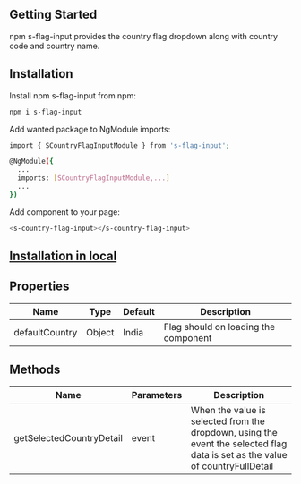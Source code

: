 
## Getting Started
npm s-flag-input provides the country flag dropdown along with country code and country name.

## Installation
Install npm s-flag-input from npm:

```bash
npm i s-flag-input
```

Add wanted package to NgModule imports:

```bash
import { SCountryFlagInputModule } from 's-flag-input';
```

```bash
@NgModule({
  ...
  imports: [SCountryFlagInputModule,...]
  ...
})
```

Add component to your page:

```bash
<s-country-flag-input></s-country-flag-input> 
```

## [Installation in local](https://github.com/anushri-sfw/country-flag-input/wiki/Package-Installation---Local)

## Properties

| Name          | Type          | Default | Description  |
| ------------- | ------------- | ------------- | ------------- |
| defaultCountry     | Object       | India | Flag should on loading the component |


## Methods

| Name          | Parameters | Description  |
| ------------- | -----------| ------------ |
| getSelectedCountryDetail |   event         | When the value is selected from the dropdown, using the event the selected flag data is set as the value of countryFullDetail|


